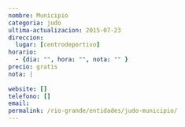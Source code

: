 ```yaml
---
nombre: Municipio
categoria: judo
ultima-actualizacion: 2015-07-23
direccion: 
  lugar: [centrodeportivo]
horario: 
  - {dia: "", hora: "", nota: "" }
precio: gratis
nota: | 
  
website: []
telefono: []
email: 
permalink: /rio-grande/entidades/judo-municipio/
---
```


